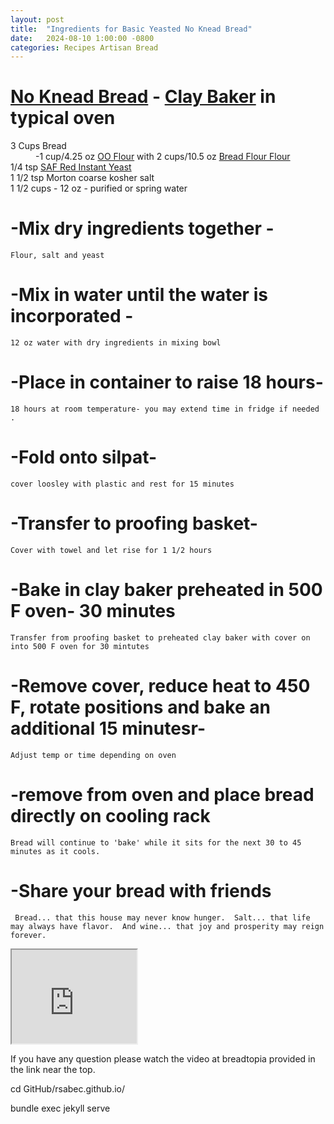 ```yaml
---
layout: post
title:  "Ingredients for Basic Yeasted No Knead Bread"
date:   2024-08-10 1:00:00 -0800
categories: Recipes Artisan Bread  
---
```


#  <a href="https://breadtopia.com/no-knead-bread/">No Knead Bread</a> - <a href="https://breadtopia.com/store/oblong-cloche/">Clay Baker</a> in typical oven 

<dl>
  <dt>3 Cups Bread</dt>
  <dd>-1 cup/4.25 oz <a href="https://www.amazon.com/Antimo-Caputo-Chefs-00-Flour/dp/B0038ZS6PU">OO Flour</a> with 2 cups/10.5 oz <a href="https://shop.kingarthurbaking.com/items/bread-flour/">Bread Flour Flour</a></dd>
  <dt>1/4 tsp <a href="https://shop.kingarthurbaking.com/items/saf-red-instant-yeast">SAF Red Instant Yeast</a></dt>
 <dt>1 1/2 tsp Morton coarse kosher salt </dt>
 <dt>1 1/2 cups - 12 oz - purified or spring water</dt>
</dl>


# -Mix dry ingredients together - 

	Flour, salt and yeast


# -Mix in water until the water is incorporated - 
	
	12 oz water with dry ingredients in mixing bowl


# -Place in container to raise 18 hours-
	
	18 hours at room temperature- you may extend time in fridge if needed .

# -Fold onto silpat-
	
	cover loosley with plastic and rest for 15 minutes

# -Transfer to proofing basket-
	
	Cover with towel and let rise for 1 1/2 hours	

# -Bake in clay baker preheated in 500 F oven- 30 minutes
	Transfer from proofing basket to preheated clay baker with cover on into 500 F oven for 30 mintutes

# -Remove cover, reduce heat to 450 F, rotate positions and bake an additional 15 minutesr-
	
	Adjust temp or time depending on oven	 

# -remove from oven and place bread directly on cooling rack
	
	Bread will continue to 'bake' while it sits for the next 30 to 45 minutes as it cools.

# -Share your bread with friends 
	
	 Bread... that this house may never know hunger.  Salt... that life may always have flavor.  And wine... that joy and prosperity may reign forever.

<iframe src="https://drive.google.com/file/d/1FxA2-zhG-CJlcbA14CJiL7LeWhqoEMIk/preview" width="200" height="150" allow="autoplay"></iframe>

<br>

If you have any question please watch the video at breadtopia provided in the link near the top. 

cd GitHub/rsabec.github.io/

bundle exec jekyll serve


[github-pages]: https://pages.github.com/
[jekyll-gh]:   https://github.com/jekyll/jekyll
